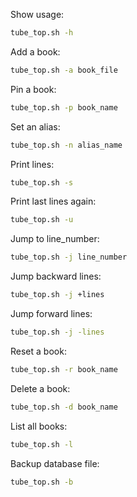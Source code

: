 Show usage:
```bash
tube_top.sh -h
```

Add a book:
```bash
tube_top.sh -a book_file
```

Pin a book:
```bash
tube_top.sh -p book_name
```

Set an alias:
```bash
tube_top.sh -n alias_name
```

Print lines:
```bash
tube_top.sh -s
```

Print last lines again:
```bash
tube_top.sh -u
```

Jump to line_number:
```bash
tube_top.sh -j line_number
```

Jump backward lines:
```bash
tube_top.sh -j +lines
```

Jump forward lines:
```bash
tube_top.sh -j -lines
```

Reset a book:
```bash
tube_top.sh -r book_name
```

Delete a book:
```bash
tube_top.sh -d book_name
```

List all books:
```bash
tube_top.sh -l
```

Backup database file:
```bash
tube_top.sh -b
```
